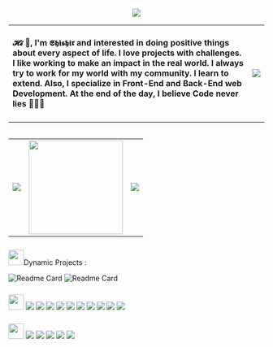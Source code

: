 
<br>
<p align="center"> 
<img src="https://i.postimg.cc/SKMwm7QV/meatbusters-bold-removebg-preview.png"  />
</p>
<table>
<tr>
<td>
<h4>𝓗𝓲 👋, I'm 𝕾𝖍𝖎𝖘𝖍𝖎𝖗 and interested in doing positive things about every aspect of life. I love projects with challenges. I like working to make an impact in the real world. I always try to work for my world with my community. I learn to extend. Also, I specialize in Front-End and Back-End web Development. At the end of the day, I believe Code never lies 🏃🏾‍♂️</h4>
</td>
<td>
<img  src="https://shishircv.netlify.app/Asset/image/msb.png" />
</td>  
</tr>
<table>

  
  
<table>
<tr>
<td>
<img src="https://github-readme-stats.vercel.app/api?username=Engg-Shishir&show_icons=true&include_all_commits=true&theme=monokai&hide_border=true&count_private=true" />
</td>
<td><img  src="https://i.postimg.cc/JzVZbwH5/oie-21201818n9-QK4-Rk-C-1.gif" height="185px" /></td>
<td>
<img  src="https://github-readme-stats.vercel.app/api/top-langs/?username=Engg-Shishir&theme=monokai&hide_border=true" />
</td>  
</tr>
<table>

<img src="https://media.giphy.com/media/iY8CRBdQXODJSCERIr/giphy.gif" width="30px" style="margin-top:10px;">Dynamic Projects :


![Readme Card](https://github-readme-stats.vercel.app/api/pin/?username=Engg-Shishir&repo=The-Silencer&show_icons=true&theme=onedark&hide_border=true)
![Readme Card](https://github-readme-stats.vercel.app/api/pin/?username=Engg-Shishir&repo=Resume-Builder&show_icons=true&theme=onedark&hide_border=true)

<p align="left">
<img src="https://media.giphy.com/media/iY8CRBdQXODJSCERIr/giphy.gif" width="30px" style="margin-top:10px;">
<img src="https://shishircv.netlify.app/Asset/lang/c++.svg"/>
<img src="https://shishircv.netlify.app/Asset/lang/java.svg"/>
<img src="https://shishircv.netlify.app/Asset/lang/js.svg"/>
<img src="https://shishircv.netlify.app/Asset/lang/php.svg"/>
<img src="https://shishircv.netlify.app/Asset/lang/nodejs.svg"/>
<img src="https://shishircv.netlify.app/Asset/lang/react.svg"/>
<img src="https://shishircv.netlify.app/Asset/lang/python.svg"/>
<img src="https://shishircv.netlify.app/Asset/lang/mysql.svg"/>
<img src="https://shishircv.netlify.app/Asset/lang/mongo.svg"/>
<img src="https://shishircv.netlify.app/Asset/lang/bootstrap.svg"/>

</p>


<p align="left">
<img src="https://media.giphy.com/media/iY8CRBdQXODJSCERIr/giphy.gif" width="30px" style="margin-top:10px;">
<img src="https://shishircv.netlify.app/Asset/tools/vscode.svg"/>
<img src="https://shishircv.netlify.app/Asset/tools/git.svg"/>
<img src="https://shishircv.netlify.app/Asset/tools/githubdesktop.svg"/>
<img src="https://shishircv.netlify.app/Asset/tools/postman.svg"/>
<img src="https://shishircv.netlify.app/Asset/tools/obs.svg"/>
</p>










